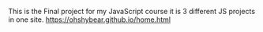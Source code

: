 This is the Final project for my JavaScript course it is 3 different JS projects in one site. 
https://ohshybear.github.io/home.html
